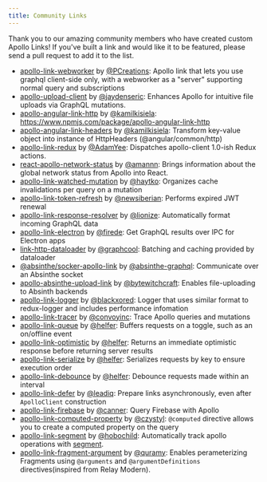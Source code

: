 ```yaml
---
title: Community Links
---
```


Thank you to our amazing community members who have created custom Apollo Links! If you've built a link and would like it to be featured, please send a pull request to add it to the list.

* [apollo-link-webworker](https://github.com/PCreations/apollo-link-webworker) by [@PCreations](https://github.com/PCreations): Apollo link that lets you use graphql client-side only, with a webworker as a "server" supporting normal query and subscriptions
* [apollo-upload-client](https://github.com/jaydenseric/apollo-upload-client) by [@jaydenseric](https://github.com/jaydenseric): Enhances Apollo for intuitive file uploads via GraphQL mutations.
* [apollo-angular-link-http](https://www.npmjs.com/package/apollo-angular-link-http) by [@kamilkisiela](https://github.com/kamilkisiela): https://www.npmjs.com/package/apollo-angular-link-http
* [apollo-angular-link-headers](https://www.npmjs.com/package/apollo-angular-link-headers) by [@kamilkisiela](https://github.com/kamilkisiela): Transform key-value object into instance of HttpHeaders (@angular/common/http)
* [apollo-link-redux](https://github.com/AdamYee/apollo-link-redux) by [@AdamYee](https://github.com/AdamYee): Dispatches apollo-client 1.0-ish Redux actions.
* [react-apollo-network-status](https://github.com/molindo/react-apollo-network-status) by [@amannn](https://github.com/amannn): Brings information about the global network status from Apollo into React.
* [apollo-link-watched-mutation](https://github.com/haytko/apollo-link-watched-mutation) by [@haytko](https://github.com/haytko): Organizes cache invalidations per query on a mutation
* [apollo-link-token-refresh](https://github.com/newsiberian/apollo-link-token-refresh) by [@newsiberian](https://github.com/newsiberian): Performs expired JWT renewal
* [apollo-link-response-resolver](https://github.com/lionize/apollo-link-response-resolver) by [@lionize](https://github.com/lionize): Automatically format incoming GraphQL data
* [apollo-link-electron](https://github.com/firede/apollo-link-electron) by [@firede](https://github.com/firede): Get GraphQL results over IPC for Electron apps
* [link-http-dataloader](https://github.com/graphcool/http-link-dataloader) by [@graphcool](https://github.com/graphcool): Batching and caching provided by dataloader
* [@absinthe/socker-apollo-link](https://github.com/absinthe-graphql/absinthe-socket/tree/master/packages/socket-apollo-link) by [@absinthe-graphql](https://github.com/absinthe-graphql): Communicate over an Absinthe socket
* [apollo-absinthe-upload-link](https://github.com/bytewitchcraft/apollo-absinthe-upload-link) by [@bytewitchcraft](https://github.com/bytewitchcraft): Enables file-uploading to Absinth backends
* [apollo-link-logger](https://github.com/blackxored/apollo-link-logger) by [@blackxored](https://github.com/blackxored): Logger that uses similar format to redux-logger and includes performance infomation
* [apollo-link-tracer](https://github.com/convoyinc/apollo-link-tracer) by [@convoyinc](https://github.com/convoyinc): Trace Apollo queries and mutations
* [apollo-link-queue](https://github.com/helfer/apollo-link-queue) by [@helfer](https://github.com/helfer): Buffers requests on a toggle, such as an on/offline event
* [apollo-link-optimistic](https://github.com/helfer/apollo-link-optimistic) by [@helfer](https://github.com/helfer): Returns an immediate optimistic response before returning server results
* [apollo-link-serialize](https://github.com/helfer/apollo-link-serialize) by [@helfer](https://github.com/helfer): Serializes requests by key to ensure execution order
* [apollo-link-debounce](https://github.com/helfer/apollo-link-debounce) by [@helfer](https://github.com/helfer): Debounce requests made within an interval
* [apollo-link-defer](https://github.com/leadiq/apollo-link-defer) by [@leadiq](https://github.com/leadiq): Prepare links asynchronously, even after `ApolloClient` construction
* [apollo-link-firebase](https://github.com/Canner/apollo-link-firebase) by [@canner](https://github.com/Canner): Query Firebase with Apollo
* [apollo-link-computed-property](https://github.com/czystyl/apollo-link-computed-property) by [@czystyl](https://github.com/czystyl): `@computed` directive allows you to create a computed property on the query
* [apollo-link-segment](https://github.com/hobochild/apollo-link-segment) by [@hobochild](https://github.com/hobochild): Automatically track apollo operations with [segment](https://segment.com/).
* [apollo-link-fragment-argument](https://github.com/Quramy/apollo-link-fragment-argument) by [@quramy](https://github.com/quramy): Enables perameterizing Fragments using `@arguments` and `@argumentDefinitions` directives(inspired from Relay Modern).
